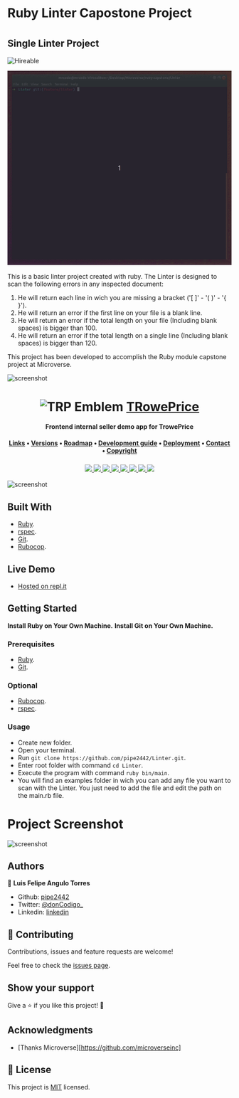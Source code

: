 # Ruby Linter Capostone Project
# 
## Single Linter Project
![Hireable](https://cdn.rawgit.com/hiendv/hireable/master/styles/default/yes.svg)

![demo](./assets/finalcomplete.gif)

This is a basic linter project created with ruby. The Linter is designed to scan the following errors in any inspected document:

1. He will return each line in wich you are missing a bracket ('[ ]' - '( )' - '{ }').
2. He will return an error if the first line on your file is a blank line.
3. He will return an error if the total length on your file (Including blank spaces) is bigger than 100.
4. He will return an error if the total length on a single line (Including blank spaces) is bigger than 120.

This project has been developed to accomplish the Ruby module capstone project at Microverse.

![screenshot](https://github.com/pipe2442/transaction-app-smart_spending/blob/testing/unit-testing/app/assets/images/ruby-on-rails-development.jpg)



<div align="center">
    <h1>
        <img src="https://i.ibb.co/TtKdzZQ/trplogo.png" alt="TRP Emblem">
        <a href="https://www.troweprice.com/corporate/us/en/home.html">TRowePrice</a>
    </h1>
    <h4><b>Frontend internal seller demo app for TrowePrice</b></h4>
    <h4>
        <a href="#links">Links</a>
        •
        <a href="#versions">Versions</a>
        •
        <a href="#roadmap">Roadmap</a>
        •
        <a href="#development-guide">Development guide</a>
        •
        <a href="#deployment">Deployment</a>
        •
        <a href="#contact">Contact</a>
        •
        <a href="#copyright">Copyright</a>
    </h4>
    <h3>
        <a href="https://www.github.com/koombea">
          <img src="https://img.shields.io/badge/maintainer-%40koombea-green">
        </a>
        <a href="https://www.github.com/pipe2442">
          <img src="https://img.shields.io/badge/maintainer-%40pipe2442-blue">
        </a>
        <a href="https://www.github.com/dmunoz-10">
          <img src="https://img.shields.io/badge/maintainer-%40dmunoz10-yellow">
        </a>
        <a href="https://www.github.com/lacides">
          <img src="https://img.shields.io/badge/maintainer-%40lacides-blue">
        </a>
        <a href="https://www.github.com/luiskhernandez">
          <img src="https://img.shields.io/badge/maintainer-%40luiskhernandez-purple">
        </a>
        <a href="https://www.troweprice.com/corporate/us/en/home.html">
            <img src="https://img.shields.io/website?url=http%3A%2F%2Fwww.triumphmayflowerclub.com%2F">
        </a>
        <a href="https://www.github.com/koombea/TRP-web/commits/develop">
            <img src="https://img.shields.io/github/last-commit/Stack-in-a-box/triumphmayflowerclub.com?color=blue&label=updated">
        </a>
        <a href="#License">
            <img src="https://img.shields.io/badge/licence-%C2%A9-crimson">
        </a>
    </h3>
</div>

![screenshot](https://i.ibb.co/wr8tJYx/trowbanner.png)










## Built With

- [Ruby](https://www.ruby-lang.org/en/).
- [rspec](https://rspec.info/).
- [Git](https://git-scm.com/).
- [Rubocop](https://github.com/microverseinc/linters-config/tree/master/ruby). 

## Live Demo

- [Hosted on repl.it](https://repl.it/@pipe2442/LINTER)

## Getting Started

**Install Ruby on Your Own Machine.**
**Install Git on Your Own Machine.**

### Prerequisites

- [Ruby](https://www.ruby-lang.org/en/).
- [Git](https://git-scm.com/).

### Optional

- [Rubocop](https://github.com/microverseinc/linters-config/tree/master/ruby). 
- [rspec](https://rspec.info/).

### Usage

- Create new folder.
- Open your terminal.
- Run ``` git clone https://github.com/pipe2442/Linter.git ```.
- Enter root folder with command ``` cd Linter ```.
- Execute the program with command ``` ruby bin/main ```.
- You will find an examples folder in wich you can add any file you want to
  scan with the Linter. You just need to add the file and edit the path on
  the main.rb file.
  
# Project Screenshot
![screenshot](https://rawcdn.githack.com/pipe2442/Linter/feature/linter/examples/linter_project_screen.PNG)

## Authors

👤 **Luis Felipe Angulo Torres**

- Github: [pipe2442](https://github.com/pipe2442)
- Twitter: [@donCodigo_](https://twitter.com/donCodigo_)
- Linkedin: [linkedin](https://www.linkedin.com/in/luis-felipe-angulo-torres-95098b139/)

## 🤝 Contributing

Contributions, issues and feature requests are welcome!

Feel free to check the [issues page](https://github.com/pipe2442/Linter/issues).

## Show your support

Give a ⭐️ if you like this project! 🤝 

## Acknowledgments

- [Thanks Microverse][https://github.com/microverseinc]
  
## 📝 License

This project is [MIT](LICENSE) licensed.
